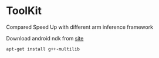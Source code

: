 # ToolKit
 Compared Speed Up with different arm inference framework

Download android ndk from [site](https://developer.android.google.cn/ndk/downloads/older_releases)
```
apt-get install g++-multilib
```
